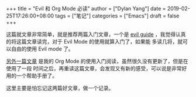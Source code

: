+++
title = "Evil 和 Org Mode 必读"
author = ["Dylan Yang"]
date = 2019-02-25T17:26:00+08:00
tags = ["笔记"]
categories = ["Emacs"]
draft = false
+++

这篇就文章非常简单，就是推荐两篇入门文章，一个是
[evil guide](https://github.com/noctuid/evil-guide) ，我觉得认真的将这篇文章读完，对于 Evil Mode 的使用就算入门了，如果能
多读几将，就可以自由的使用 Evil mode 了。

[另外一篇文章](http://mudan.github.io/Emacs/The%5FOrg%5FManual/The%5FOrg%5FManual.html) 是我的 Org Mode 的使用入门阅读，虽然很久没有更新了，但是在使用了一段
时间之后，再重读这篇文章，会发现又有新的感受，可以说是非常好用的一个帮助手册了。

这里主要是怕忘记这两篇好文章，做一个记录。
